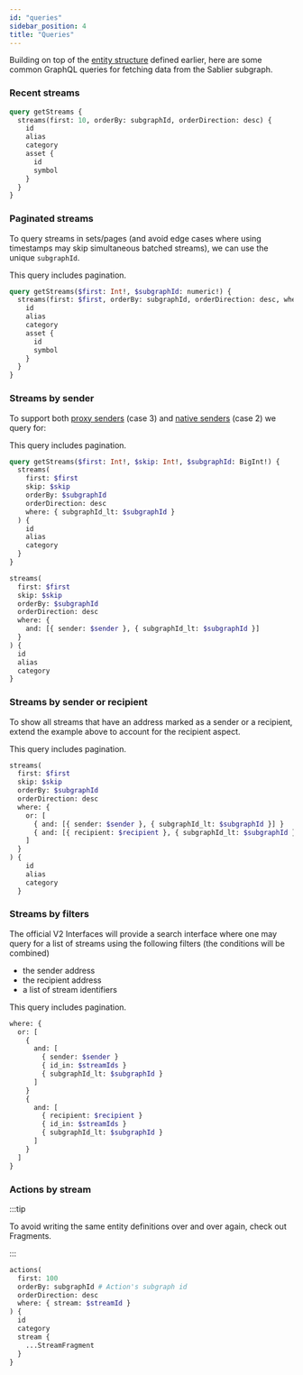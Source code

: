```yaml
---
id: "queries"
sidebar_position: 4
title: "Queries"
---
```


Building on top of the [entity structure](/api/flow/the-graph/structure) defined earlier, here are some common GraphQL
queries for fetching data from the Sablier subgraph.

### Recent streams

```graphql title="The 10 most recent streams"
query getStreams {
  streams(first: 10, orderBy: subgraphId, orderDirection: desc) {
    id
    alias
    category
    asset {
      id
      symbol
    }
  }
}
```

### Paginated streams

To query streams in sets/pages (and avoid edge cases where using timestamps may skip simultaneous batched streams), we
can use the unique `subgraphId`.

This query includes pagination.

```graphql title="The next streams indexed before the last seen subgraphId"
query getStreams($first: Int!, $subgraphId: numeric!) {
  streams(first: $first, orderBy: subgraphId, orderDirection: desc, where: { subgraphId_lt: $subgraphId }) {
    id
    alias
    category
    asset {
      id
      symbol
    }
  }
}
```

### Streams by sender

To support both [proxy senders](/api/lockup/the-graph/structure) (case 3) and
[native senders](/api/lockup/the-graph/structure) (case 2) we query for:

This query includes pagination.

```graphql title="The next streams indexed before the last seen subgraphId"
query getStreams($first: Int!, $skip: Int!, $subgraphId: BigInt!) {
  streams(
    first: $first
    skip: $skip
    orderBy: $subgraphId
    orderDirection: desc
    where: { subgraphId_lt: $subgraphId }
  ) {
    id
    alias
    category
  }
}
```

```graphql title="The next streams created by an address"
streams(
  first: $first
  skip: $skip
  orderBy: $subgraphId
  orderDirection: desc
  where: {
    and: [{ sender: $sender }, { subgraphId_lt: $subgraphId }]
  }
) {
  id
  alias
  category
}
```

### Streams by sender or recipient

To show all streams that have an address marked as a sender or a recipient, extend the example above to account for the
recipient aspect.

This query includes pagination.

```graphql title="The next streams related to an address, as a sender or recipient"
streams(
  first: $first
  skip: $skip
  orderBy: $subgraphId
  orderDirection: desc
  where: {
    or: [
      { and: [{ sender: $sender }, { subgraphId_lt: $subgraphId }] }
      { and: [{ recipient: $recipient }, { subgraphId_lt: $subgraphId }] }
    ]
  }
) {
    id
    alias
    category
  }
```

### Streams by filters

The official V2 Interfaces will provide a search interface where one may query for a list of streams using the following
filters (the conditions will be combined)

- the sender address
- the recipient address
- a list of stream identifiers

This query includes pagination.

```graphql title="The 'where' clause for a complex paginated search filter"
where: {
  or: [
    {
      and: [
        { sender: $sender }
        { id_in: $streamIds }
        { subgraphId_lt: $subgraphId }
      ]
    }
    {
      and: [
        { recipient: $recipient }
        { id_in: $streamIds }
        { subgraphId_lt: $subgraphId }
      ]
    }
  ]
}
```

### Actions by stream

:::tip

To avoid writing the same entity definitions over and over again, check out Fragments.

:::

```graphql title="Most recent 100 stream actions such as withdrawals or transfers"
actions(
  first: 100
  orderBy: subgraphId # Action's subgraph id
  orderDirection: desc
  where: { stream: $streamId }
) {
  id
  category
  stream {
    ...StreamFragment
  }
}
```
